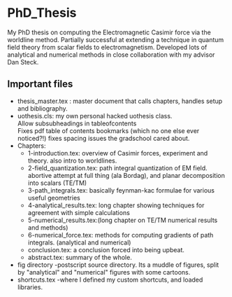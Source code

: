# PhD_Thesis

My PhD thesis on computing the Electromagnetic Casimir force via the worldline method.
Partially successful at extending a technique in quantum field theory from scalar fields to 
electromagnetism.  Developed lots of analytical and numerical methods in close collaboration with
my advisor Dan Steck.

## Important files
- thesis_master.tex : master document that calls chapters, handles setup and bibliography.
- uothesis.cls: my own personal hacked uothesis class.  
    Allow subsubheadings in tableofcontents  
    Fixes pdf table of contents bookmarks (which no one else ever noticed?!)
    fixes spacing issues the gradschool cared about.
- Chapters: 
   - 1-introduction.tex: overview of Casimir forces, experiment and theory.  also intro to worldlines.
   - 2-field_quantization.tex: path integral quantization of EM field. 
    abortive attempt at full thing (ala Bordag), and planar decomposition into scalars (TE/TM)
   - 3-path_integrals.tex: basically feynman-kac formulae for various useful geometries
   - 4-analytical_results.tex: long chapter showing techniques for agreement with simple calculations
   - 5-numerical_results.tex:(long chapter on TE/TM numerical results and methods)
   - 6-numerical_force.tex: methods for computing gradients of path integrals. (analytical and numerical)
   - conclusion.tex: a conclusion forced into being upbeat.
   - abstract.tex: summary of the whole.
- fig directory -postscript source directory. Its a muddle of figures, split by "analytical" and "numerical" 
    figures with some cartoons.
- shortcuts.tex -where I defined my custom shortcuts, and loaded libraries.    
